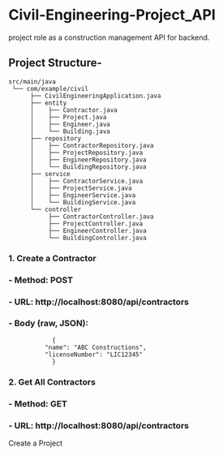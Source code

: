 # Civil-Engineering-Project_API
project role as a construction management API for backend.



## **Project Structure-**

    src/main/java
     └── com/example/civil
          ├── CivilEngineeringApplication.java
          ├── entity
          │    ├── Contractor.java
          │    ├── Project.java
          │    ├── Engineer.java
          │    └── Building.java
          ├── repository
          │    ├── ContractorRepository.java
          │    ├── ProjectRepository.java
          │    ├── EngineerRepository.java
          │    └── BuildingRepository.java
          ├── service
          │    ├── ContractorService.java
          │    ├── ProjectService.java
          │    ├── EngineerService.java
          │    └── BuildingService.java
          └── controller
               ├── ContractorController.java
               ├── ProjectController.java
               ├── EngineerController.java
               └── BuildingController.java
               
### 1. Create a Contractor
### - Method: POST
  
### - URL: http://localhost:8080/api/contractors
  
### - Body (raw, JSON):
    
                {
              "name": "ABC Constructions",
              "licenseNumber": "LIC12345"
                }

### 2. Get All Contractors
### - Method: GET

### - URL: http://localhost:8080/api/contractors

Create a Project
